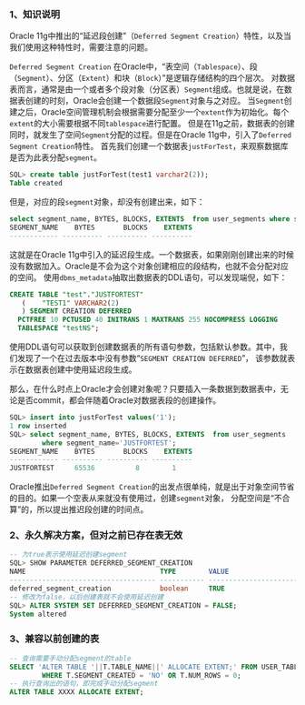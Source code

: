 ### 1、知识说明
Oracle 11g中推出的“延迟段创建”（`Deferred Segment Creation`）特性，以及当我们使用这种特性时，需要注意的问题。

`Deferred Segment Creation`
在Oracle中，“表空间（`Tablespace`）、段（`Segment`）、分区（`Extent`）和块（`Block`）”是逻辑存储结构的四个层次。
对数据表而言，通常是由一个或者多个段对象（分区表）`Segment`组成。也就是说，在数据表创建的时刻，Oracle会创建一个数据段`Segment`对象与之对应。
当`Segment`创建之后，Oracle空间管理机制会根据需要分配至少一个`extent`作为初始化。每个`extent`的大小需要根据不同`tablespace`进行配置。
但是在11g之前，数据表的创建同时，就发生了空间`Segment`分配的过程。但是在Oracle 11g中，引入了`Deferred Segment Creation`特性。
首先我们创建一个数据表`justForTest`，来观察数据库是否为此表分配`segment`。
```sql
SQL> create table justForTest(test1 varchar2(2));
Table created
```
但是，对应的段`segment`对象，却没有创建出来，如下：
```sql
select segment_name, BYTES, BLOCKS, EXTENTS  from user_segments where segment_name='JUSTFORTEST';
SEGMENT_NAME    BYTES       BLOCKS    EXTENTS
------------ ---------- ---------- ----------
```
这就是在Oracle 11g中引入的延迟段生成。一个数据表，如果刚刚创建出来的时候没有数据加入。Oracle是不会为这个对象创建相应的段结构，也就不会分配对应的空间。 
使用`dbms_metadata`抽取出数据表的DDL语句，可以发现端倪，如下：
```sql
CREATE TABLE "test"."JUSTFORTEST" 
   (    "TEST1" VARCHAR2(2)
   ) SEGMENT CREATION DEFERRED 
  PCTFREE 10 PCTUSED 40 INITRANS 1 MAXTRANS 255 NOCOMPRESS LOGGING
  TABLESPACE "testNS";
```
使用DDL语句可以获取到创建数据表的所有语句参数，包括默认参数。其中，我们发现了一个在过去版本中没有参数“`SEGMENT CREATION DEFERRED`”，
该参数就表示在数据表创建中使用延迟段生成。

那么，在什么时点上Oracle才会创建对象呢？只要插入一条数据到数据表中，无论是否commit，都会伴随着Oracle对数据表段的创建操作。
```sql
SQL> insert into justForTest values('1');
1 row inserted
SQL> select segment_name, BYTES, BLOCKS, EXTENTS  from user_segments 
        where segment_name='JUSTFORTEST';
SEGMENT_NAME    BYTES       BLOCKS    EXTENTS
------------ ---------- ---------- ----------
JUSTFORTEST     65536          8        1
```
Oracle推出`Deferred Segment Creation`的出发点很单纯，就是出于对象空间节省的目的。如果一个空表从来就没有使用过，创建`segment`对象，
分配空间是“不合算”的，所以提出推迟段创建的时间点。

### 2、永久解决方案，但对之前已存在表无效
```sql
-- 为true表示使用延迟创建segment
SQL> SHOW PARAMETER DEFERRED_SEGMENT_CREATION
NAME                                 TYPE        VALUE
------------------------------------ ----------- ------------------------------
deferred_segment_creation            boolean     TRUE
-- 修改为false，以后创建表就不会使用延迟创建
SQL> ALTER SYSTEM SET DEFERRED_SEGMENT_CREATION = FALSE;
System altered
```

### 3、兼容以前创建的表
```sql
-- 查询需要手动分配segment的table
SELECT 'ALTER TABLE '||T.TABLE_NAME||' ALLOCATE EXTENT;' FROM USER_TABLES T 
        WHERE T.SEGMENT_CREATED = 'NO' OR T.NUM_ROWS = 0;
-- 执行查询出的语句，即完成手动分配segment
ALTER TABLE XXXX ALLOCATE EXTENT;
```